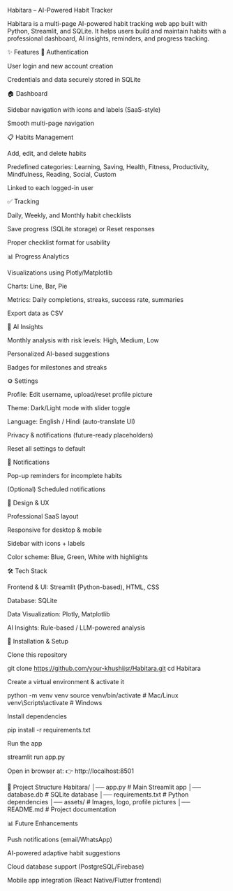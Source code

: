 Habitara – AI-Powered Habit Tracker

Habitara is a multi-page AI-powered habit tracking web app built with Python, Streamlit, and SQLite. It helps users build and maintain habits with a professional dashboard, AI insights, reminders, and progress tracking.

✨ Features
🔑 Authentication

User login and new account creation

Credentials and data securely stored in SQLite

🏠 Dashboard

Sidebar navigation with icons and labels (SaaS-style)

Smooth multi-page navigation

📋 Habits Management

Add, edit, and delete habits

Predefined categories: Learning, Saving, Health, Fitness, Productivity, Mindfulness, Reading, Social, Custom

Linked to each logged-in user

✅ Tracking

Daily, Weekly, and Monthly habit checklists

Save progress (SQLite storage) or Reset responses

Proper checklist format for usability

📊 Progress Analytics

Visualizations using Plotly/Matplotlib

Charts: Line, Bar, Pie

Metrics: Daily completions, streaks, success rate, summaries

Export data as CSV

🤖 AI Insights

Monthly analysis with risk levels: High, Medium, Low

Personalized AI-based suggestions

Badges for milestones and streaks

⚙️ Settings

Profile: Edit username, upload/reset profile picture

Theme: Dark/Light mode with slider toggle

Language: English / Hindi (auto-translate UI)

Privacy & notifications (future-ready placeholders)

Reset all settings to default

🔔 Notifications

Pop-up reminders for incomplete habits

(Optional) Scheduled notifications

🎨 Design & UX

Professional SaaS layout

Responsive for desktop & mobile

Sidebar with icons + labels

Color scheme: Blue, Green, White with highlights

🛠️ Tech Stack

Frontend & UI: Streamlit (Python-based), HTML, CSS

Database: SQLite

Data Visualization: Plotly, Matplotlib

AI Insights: Rule-based / LLM-powered analysis

🚀 Installation & Setup

Clone this repository

git clone https://github.com/your-khushijsr/Habitara.git
cd Habitara


Create a virtual environment & activate it

python -m venv venv
source venv/bin/activate    # Mac/Linux
venv\\Scripts\\activate     # Windows


Install dependencies

pip install -r requirements.txt


Run the app

streamlit run app.py


Open in browser at:
👉 http://localhost:8501

📂 Project Structure
Habitara/
│── app.py              # Main Streamlit app
│── database.db         # SQLite database
│── requirements.txt    # Python dependencies
│── assets/             # Images, logo, profile pictures
│── README.md           # Project documentation

📊 Future Enhancements

Push notifications (email/WhatsApp)

AI-powered adaptive habit suggestions

Cloud database support (PostgreSQL/Firebase)

Mobile app integration (React Native/Flutter frontend)
